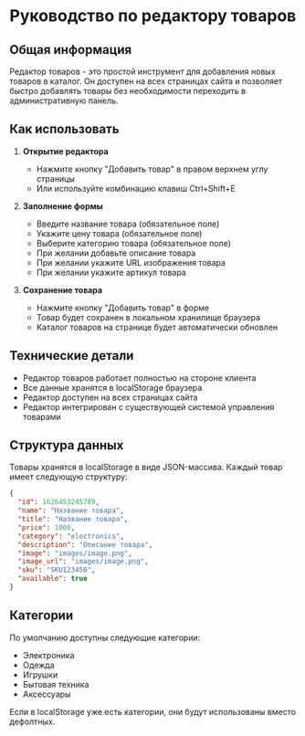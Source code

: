 # Руководство по редактору товаров

## Общая информация

Редактор товаров - это простой инструмент для добавления новых товаров в каталог. Он доступен на всех страницах сайта и позволяет быстро добавлять товары без необходимости переходить в административную панель.

## Как использовать

1. **Открытие редактора**
   - Нажмите кнопку "Добавить товар" в правом верхнем углу страницы
   - Или используйте комбинацию клавиш Ctrl+Shift+E

2. **Заполнение формы**
   - Введите название товара (обязательное поле)
   - Укажите цену товара (обязательное поле)
   - Выберите категорию товара (обязательное поле)
   - При желании добавьте описание товара
   - При желании укажите URL изображения товара
   - При желании укажите артикул товара

3. **Сохранение товара**
   - Нажмите кнопку "Добавить товар" в форме
   - Товар будет сохранен в локальном хранилище браузера
   - Каталог товаров на странице будет автоматически обновлен

## Технические детали

- Редактор товаров работает полностью на стороне клиента
- Все данные хранятся в localStorage браузера
- Редактор доступен на всех страницах сайта
- Редактор интегрирован с существующей системой управления товарами

## Структура данных

Товары хранятся в localStorage в виде JSON-массива. Каждый товар имеет следующую структуру:

```json
{
  "id": 1626453245789,
  "name": "Название товара",
  "title": "Название товара",
  "price": 1000,
  "category": "electronics",
  "description": "Описание товара",
  "image": "images/image.png",
  "image_url": "images/image.png",
  "sku": "SKU123456",
  "available": true
}
```

## Категории

По умолчанию доступны следующие категории:
- Электроника
- Одежда
- Игрушки
- Бытовая техника
- Аксессуары

Если в localStorage уже есть категории, они будут использованы вместо дефолтных.
